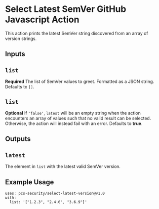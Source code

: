# Select Latest SemVer GitHub Javascript Action

This action prints the latest SemVer string discovered from an array of version strings.

## Inputs

## `list`

**Required** The list of SemVer values to greet. Formatted as a JSON string. 
Defaults to `[]`.

## `list`

**Optional** If `'false'`, `latest` will be an empty string when the action encounters an array of values such that no valid result can be selected. Otherwise, the action will instead fail with an error.
Defaults to **true**.

## Outputs

## `latest`

The element in `list` with the latest valid SemVer version.

## Example Usage

```
uses: pcs-security/select-latest-version@v1.0
with:
  list: '["1.2.3", "2.4.6", "3.6.9"]'
```